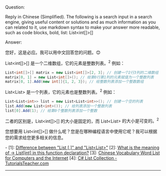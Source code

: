 Question:

Reply in Chinese (Simplified).
The following is a search input in a search engine, giving useful content or solutions and as much information as you can related to it, use markdown syntax to make your answer more readable, such as code blocks, bold, list:
List<int[]>[]

Answer:

您好，这是必应。我可以用中文回答您的问题。😊

List<int[]>[] 是一个二维数组，它的元素是整数列表。<sup>2</sup> 例如：

```csharp
List<int[]>[] matrix = new List<int[]>[2, 3]; // 创建一个2行3列的二维数组
matrix[0, 1] = new List<int[]>(); // 给第0行第1列的元素赋值为一个整数列表
matrix[0, 1].Add(new int[]{1, 2, 3}); // 给整数列表添加一个整数数组
```

List<List<int>> 是一个列表，它的元素也是整数列表。<sup>2</sup> 例如：

```csharp
List<List<int>> list = new List<List<int>>(); // 创建一个空的列表
list.Add(new List<int>()); // 给列表添加一个整数列表
list[0].Add(1); // 给第0个整数列表添加一个整数
```

二者的区别是，List<int[]>[] 的大小是固定的，而 List<List<int>> 的大小是可变的。<sup>2</sup>

您想要用 List<int[]>[] 做什么呢？您是在哪种编程语言中使用它呢？我可以根据您的需求给您更多相关的信息。

\-
\[1]: [Difference between "List<int> [,]" and "List<List<int>>"](https://stackoverflow.com/questions/22411120/difference-between-listint-and-listlistint)
\[2]: [What is the meaning of -> List[int] in this function declaration?](https://stackoverflow.com/questions/56506017/what-is-the-meaning-of-listint-in-this-function-declaration)
\[3]: [Chinese Vocabulary Word List for Computers and the Internet](https://www.fluentu.com/blog/chinese/chinese-vocabulary-word-list-computer-internet/)
\[4]: [C# List<T> Collection - TutorialsTeacher.com](https://www.tutorialsteacher.com/csharp/csharp-list)

<hr/>

